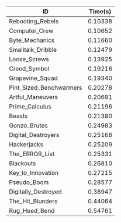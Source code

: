 |ID|Time(s)|
|-|-|
|Rebooting_Rebels|0.10338|
|Computer_Crew|0.10652|
|Byte_Mechanics|0.11660|
|Smalltalk_Dribble|0.12479|
|Loose_Screws|0.13925|
|Creed_Symbol|0.19216|
|Grapevine_Squad|0.19340|
|Pint_Sized_Benchwarmers|0.20278|
|Artful_Maneuvers|0.20691|
|Prime_Calculus|0.21196|
|Beasts|0.21380|
|Gonzo_Brutes|0.24983|
|Digital_Destroyers|0.25168|
|Hackerjacks|0.25209|
|The_ERROR_List|0.25331|
|Blackouts|0.26810|
|Key_to_Innovation|0.27215|
|Pseudo_Boom|0.28577|
|Digitally_Destroyed|0.38947|
|The_Hit_Blunders|0.44064|
|Rug_Heed_Bend|0.54761|
